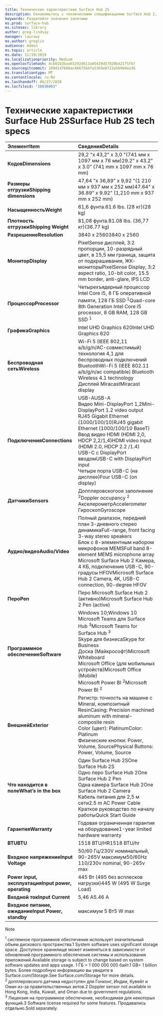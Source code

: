 ```yaml
---
title: Технические характеристики Surface Hub 2S
description: Ознакомьтесь с техническими спецификациями Surface Hub 2, включая перо, камеру и дополнительные спецификации батареи для мобильных устройств.
keywords: Разделяйте значения запятыми
ms.prod: surface-hub
ms.sitesec: library
author: greg-lindsay
manager: laurawi
ms.author: greglin
audience: Admin
ms.topic: article
ms.date: 11/19/2019
ms.localizationpriority: Medium
ms.openlocfilehash: 4cb01b3baa65292d611a45439d57820bd21f5fb7
ms.sourcegitcommit: 109d1d7608ac4667564fa5369e8722e569b8ea36
ms.translationtype: MT
ms.contentlocale: ru-RU
ms.lasthandoff: 06/27/2020
ms.locfileid: "10836083"
---
```

# <span data-ttu-id="e94ac-104">Технические характеристики Surface Hub 2S</span><span class="sxs-lookup"><span data-stu-id="e94ac-104">Surface Hub 2S tech specs</span></span>

|**<span data-ttu-id="e94ac-105">Элемент</span><span class="sxs-lookup"><span data-stu-id="e94ac-105">Item</span></span>**|**<span data-ttu-id="e94ac-106">Сведения</span><span class="sxs-lookup"><span data-stu-id="e94ac-106">Details</span></span>**|
|:------ |:--------- |
|**<span data-ttu-id="e94ac-107">Кодов</span><span class="sxs-lookup"><span data-stu-id="e94ac-107">Dimensions</span></span>**| <span data-ttu-id="e94ac-108">29,2 "x 43,2" x 3,0 "(741 мм x 1097 мм x 76 мм)</span><span class="sxs-lookup"><span data-stu-id="e94ac-108">29.2" x 43.2" x 3.0” (741 mm x 1097 mm x 76 mm)</span></span> |
|**<span data-ttu-id="e94ac-109">Размеры отгрузки</span><span class="sxs-lookup"><span data-stu-id="e94ac-109">Shipping dimensions</span></span>**| <span data-ttu-id="e94ac-110">47,64 "x 36,89" x 9,92 "(1 210 мм x 937 мм x 252 мм)</span><span class="sxs-lookup"><span data-stu-id="e94ac-110">47.64" x 36.89" x 9.92" (1,210 mm x 937 mm x 252 mm)</span></span>|
|**<span data-ttu-id="e94ac-111">Насыщенность</span><span class="sxs-lookup"><span data-stu-id="e94ac-111">Weight</span></span>**| <span data-ttu-id="e94ac-112">61,6 фунта.</span><span class="sxs-lookup"><span data-stu-id="e94ac-112">61.6 lbs.</span></span> <span data-ttu-id="e94ac-113">(28 кг)</span><span class="sxs-lookup"><span data-stu-id="e94ac-113">(28 kg)</span></span> |
|**<span data-ttu-id="e94ac-114">Плотность отгрузки</span><span class="sxs-lookup"><span data-stu-id="e94ac-114">Shipping Weight</span></span>**| <span data-ttu-id="e94ac-115">81,08 фунта.</span><span class="sxs-lookup"><span data-stu-id="e94ac-115">81.08 lbs.</span></span> <span data-ttu-id="e94ac-116">(36,77 кг)</span><span class="sxs-lookup"><span data-stu-id="e94ac-116">(36.77 kg)</span></span> |
|**<span data-ttu-id="e94ac-117">Разрешение</span><span class="sxs-lookup"><span data-stu-id="e94ac-117">Resolution</span></span>**| <span data-ttu-id="e94ac-118">3840 x 2560</span><span class="sxs-lookup"><span data-stu-id="e94ac-118">3840 x 2560</span></span> |
|**<span data-ttu-id="e94ac-119">Монитор</span><span class="sxs-lookup"><span data-stu-id="e94ac-119">Display</span></span>**| <span data-ttu-id="e94ac-120">PixelSense дисплей, 3:2 пропорции, 10-разрядный цвет, в 15,5 мм граница, защита от подкрашивания, ЖК-мониторы</span><span class="sxs-lookup"><span data-stu-id="e94ac-120">PixelSense Display, 3:2 aspect ratio, 10-bit color, 15.5 mm border, anti-glare, IPS LCD</span></span> |
|**<span data-ttu-id="e94ac-121">Процессор</span><span class="sxs-lookup"><span data-stu-id="e94ac-121">Processor</span></span>**| <span data-ttu-id="e94ac-122">Четырехъядерный процессор Intel Core i5, 8 ГБ оперативной памяти, 128 ГБ SSD <sup> 1</span><span class="sxs-lookup"><span data-stu-id="e94ac-122">Quad-core 8th Generation Intel Core i5 processor, 8 GB RAM, 128 GB SSD <sup>1</span></span></sup> |
|**<span data-ttu-id="e94ac-123">Графика</span><span class="sxs-lookup"><span data-stu-id="e94ac-123">Graphics</span></span>**| <span data-ttu-id="e94ac-124">Intel UHD Graphics 620</span><span class="sxs-lookup"><span data-stu-id="e94ac-124">Intel UHD Graphics 620</span></span> |
|**<span data-ttu-id="e94ac-125">Беспроводная сеть</span><span class="sxs-lookup"><span data-stu-id="e94ac-125">Wireless</span></span>**| <span data-ttu-id="e94ac-126">Wi-Fi 5 (IEEE 802,11 a/b/g/n/AC-совместимый) технология 4,1 для беспроводных подключений Bluetooth</span><span class="sxs-lookup"><span data-stu-id="e94ac-126">Wi-Fi 5 (IEEE 802.11 a/b/g/n/ac compatible) Bluetooth Wireless 4.1 technology</span></span> <br> <span data-ttu-id="e94ac-127">Дисплей Miracast</span><span class="sxs-lookup"><span data-stu-id="e94ac-127">Miracast display</span></span> |
|**<span data-ttu-id="e94ac-128">Подключения</span><span class="sxs-lookup"><span data-stu-id="e94ac-128">Connections</span></span>**| <span data-ttu-id="e94ac-129">USB-A</span><span class="sxs-lookup"><span data-stu-id="e94ac-129">USB-A</span></span> <br> <span data-ttu-id="e94ac-130">Видео Mini-DisplayPort 1,2</span><span class="sxs-lookup"><span data-stu-id="e94ac-130">Mini-DisplayPort 1.2 video output</span></span> <br> <span data-ttu-id="e94ac-131">RJ45 Gigabit Ethernet (1000/100/10)</span><span class="sxs-lookup"><span data-stu-id="e94ac-131">RJ45 gigabit Ethernet (1000/100/10 BaseT)</span></span> <br> <span data-ttu-id="e94ac-132">Ввод видео HDMI (HDMI 2,0, HDCP 2,2/1,4)</span><span class="sxs-lookup"><span data-stu-id="e94ac-132">HDMI video input (HDMI 2.0, HDCP 2.2 /1.4)</span></span> <br> <span data-ttu-id="e94ac-133">USB-C с DisplayPort вводом</span><span class="sxs-lookup"><span data-stu-id="e94ac-133">USB-C with DisplayPort input</span></span> <br> <span data-ttu-id="e94ac-134">Четыре порта USB-C (на дисплее)</span><span class="sxs-lookup"><span data-stu-id="e94ac-134">Four USB-C (on display)</span></span> |
|**<span data-ttu-id="e94ac-135">Датчики</span><span class="sxs-lookup"><span data-stu-id="e94ac-135">Sensors</span></span>**| <span data-ttu-id="e94ac-136">Допплеровскогоое заполнение <sup> 2</span><span class="sxs-lookup"><span data-stu-id="e94ac-136">Doppler occupancy <sup>2</span></span></sup> <br> <span data-ttu-id="e94ac-137">Акселерометр</span><span class="sxs-lookup"><span data-stu-id="e94ac-137">Accelerometer</span></span> <br> <span data-ttu-id="e94ac-138">Гироскоп</span><span class="sxs-lookup"><span data-stu-id="e94ac-138">Gyroscope</span></span> |
|**<span data-ttu-id="e94ac-139">Аудио/видео</span><span class="sxs-lookup"><span data-stu-id="e94ac-139">Audio/Video</span></span>**| <span data-ttu-id="e94ac-140">Полный диапазон, передний план 3-дневного стерео динамика</span><span class="sxs-lookup"><span data-stu-id="e94ac-140">Full-range, front facing 3-way stereo speakers</span></span> <br> <span data-ttu-id="e94ac-141">Блок с 8-элементным набором микрофонов MEMS</span><span class="sxs-lookup"><span data-stu-id="e94ac-141">Full band 8-element MEMS microphone array</span></span> <br> <span data-ttu-id="e94ac-142">Microsoft Surface Hub 2 Камера, 4 КБ, подключение USB-C, 90-градусы HFOV</span><span class="sxs-lookup"><span data-stu-id="e94ac-142">Microsoft Surface Hub 2 Camera, 4K, USB-C connection, 90-degree HFOV</span></span> |
|**<span data-ttu-id="e94ac-143">Перо</span><span class="sxs-lookup"><span data-stu-id="e94ac-143">Pen</span></span>**| <span data-ttu-id="e94ac-144">Перо Microsoft Surface Hub 2 (активно)</span><span class="sxs-lookup"><span data-stu-id="e94ac-144">Microsoft Surface Hub 2 Pen (active)</span></span> |
|**<span data-ttu-id="e94ac-145">Программное обеспечение</span><span class="sxs-lookup"><span data-stu-id="e94ac-145">Software</span></span>**| <span data-ttu-id="e94ac-146">Windows 10;</span><span class="sxs-lookup"><span data-stu-id="e94ac-146">Windows 10</span></span> <br> <span data-ttu-id="e94ac-147">Microsoft Teams для Surface Hub <sup> 3</span><span class="sxs-lookup"><span data-stu-id="e94ac-147">Microsoft Teams for Surface Hub <sup>3</span></span></sup> <br> <span data-ttu-id="e94ac-148">Skype для бизнеса</span><span class="sxs-lookup"><span data-stu-id="e94ac-148">Skype for Business</span></span> <br> <span data-ttu-id="e94ac-149">Доска (Майкрософт)</span><span class="sxs-lookup"><span data-stu-id="e94ac-149">Microsoft Whiteboard</span></span> <br> <span data-ttu-id="e94ac-150">Microsoft Office (для мобильных устройств)</span><span class="sxs-lookup"><span data-stu-id="e94ac-150">Microsoft Office (Mobile)</span></span> <br> <span data-ttu-id="e94ac-151">Microsoft Power BI <sup> 2</span><span class="sxs-lookup"><span data-stu-id="e94ac-151">Microsoft Power BI <sup>2</span></span></sup> |
|**<span data-ttu-id="e94ac-152">Внешней</span><span class="sxs-lookup"><span data-stu-id="e94ac-152">Exterior</span></span>**| <span data-ttu-id="e94ac-153">Регистр: точность на машине с Mineral, композитный Resin</span><span class="sxs-lookup"><span data-stu-id="e94ac-153">Casing: Precision machined aluminum with mineral-composite resin</span></span> <br> <span data-ttu-id="e94ac-154">Color (цвет): Platinum</span><span class="sxs-lookup"><span data-stu-id="e94ac-154">Color: Platinum</span></span> <br> <span data-ttu-id="e94ac-155">Физические кнопки: Power, Volume, Source</span><span class="sxs-lookup"><span data-stu-id="e94ac-155">Physical Buttons: Power, Volume, Source</span></span> |
|**<span data-ttu-id="e94ac-156">Что находится в поле</span><span class="sxs-lookup"><span data-stu-id="e94ac-156">What’s in the box</span></span>**| <span data-ttu-id="e94ac-157">Один Surface Hub 2S</span><span class="sxs-lookup"><span data-stu-id="e94ac-157">One Surface Hub 2S</span></span> <br> <span data-ttu-id="e94ac-158">Одно перо Surface Hub 2</span><span class="sxs-lookup"><span data-stu-id="e94ac-158">One Surface Hub 2 Pen</span></span>  <br> <span data-ttu-id="e94ac-159">Одна камера Surface Hub 2</span><span class="sxs-lookup"><span data-stu-id="e94ac-159">One Surface Hub 2 Camera</span></span> <br> <span data-ttu-id="e94ac-160">Кабель питания для 2,5 м сети</span><span class="sxs-lookup"><span data-stu-id="e94ac-160">2.5 m AC Power Cable</span></span> <br> <span data-ttu-id="e94ac-161">Краткое руководство по началу работы</span><span class="sxs-lookup"><span data-stu-id="e94ac-161">Quick Start Guide</span></span> |
|**<span data-ttu-id="e94ac-162">Гарантия</span><span class="sxs-lookup"><span data-stu-id="e94ac-162">Warranty</span></span>**| <span data-ttu-id="e94ac-163">Годовая ограниченная гарантия на оборудование</span><span class="sxs-lookup"><span data-stu-id="e94ac-163">1-year limited hardware warranty</span></span> |
|**<span data-ttu-id="e94ac-164">BTU</span><span class="sxs-lookup"><span data-stu-id="e94ac-164">BTU</span></span>**| <span data-ttu-id="e94ac-165">1518 BTU/HR</span><span class="sxs-lookup"><span data-stu-id="e94ac-165">1518 BTU/hr</span></span> |
|**<span data-ttu-id="e94ac-166">Входное напряжение</span><span class="sxs-lookup"><span data-stu-id="e94ac-166">Input Voltage</span></span>**| <span data-ttu-id="e94ac-167">50/60 Гц/230V номинальный, 90-265V максимум</span><span class="sxs-lookup"><span data-stu-id="e94ac-167">50/60Hz 110/230v nominal, 90-265v max</span></span> |
|**<span data-ttu-id="e94ac-168">Power input, эксплуатация</span><span class="sxs-lookup"><span data-stu-id="e94ac-168">Input power, operating</span></span>**| <span data-ttu-id="e94ac-169">445 Вт (495 без всплесков нагрузки)</span><span class="sxs-lookup"><span data-stu-id="e94ac-169">445 W (495 W Surge Load)</span></span> |
|**<span data-ttu-id="e94ac-170">Входной ток</span><span class="sxs-lookup"><span data-stu-id="e94ac-170">Input Current</span></span>**| <span data-ttu-id="e94ac-171">5,46 A</span><span class="sxs-lookup"><span data-stu-id="e94ac-171">5.46 A</span></span> |
|**<span data-ttu-id="e94ac-172">Входное питание, ожидание</span><span class="sxs-lookup"><span data-stu-id="e94ac-172">Input Power, standby</span></span>**| <span data-ttu-id="e94ac-173">максимум 5 Вт</span><span class="sxs-lookup"><span data-stu-id="e94ac-173">5 W max</span></span>  |

> [!NOTE]
> <sup><span data-ttu-id="e94ac-174">1 </sup> системное программное обеспечение использует значительный объем дискового пространства.</span><span class="sxs-lookup"><span data-stu-id="e94ac-174">1</sup> System software uses significant storage space.</span></span> <span data-ttu-id="e94ac-175">Доступное хранилище может изменяться в зависимости от обновлений программного обеспечения системы и использования приложений.</span><span class="sxs-lookup"><span data-stu-id="e94ac-175">Available storage is subject to change based on system software updates and apps usage.</span></span> <span data-ttu-id="e94ac-176">1 ГБ = 1 000 000 000 байт.</span><span class="sxs-lookup"><span data-stu-id="e94ac-176">1 GB= 1 billion bytes.</span></span> <span data-ttu-id="e94ac-177">Более подробную информацию вы увидите в Surface.com/Storage.</span><span class="sxs-lookup"><span data-stu-id="e94ac-177">See Surface.com/Storage for more details.</span></span> <br> <sup><span data-ttu-id="e94ac-178">2 </sup> допплеровского датчика недоступен для Гонконг, Индии, Кувейт и Оман из-за правительственных актов.</span><span class="sxs-lookup"><span data-stu-id="e94ac-178">2</sup> Doppler sensor not available in Hong Kong, India, Kuwait, and Oman  due to government regulations.</span></span>
<br> <sup><span data-ttu-id="e94ac-179">3 </sup> Лицензия на программное обеспечение, необходимая для некоторых функций.</span><span class="sxs-lookup"><span data-stu-id="e94ac-179">3</sup> Software license required for some features.</span></span> <span data-ttu-id="e94ac-180">Продавались отдельно.</span><span class="sxs-lookup"><span data-stu-id="e94ac-180">Sold separately.</span></span><br> 

